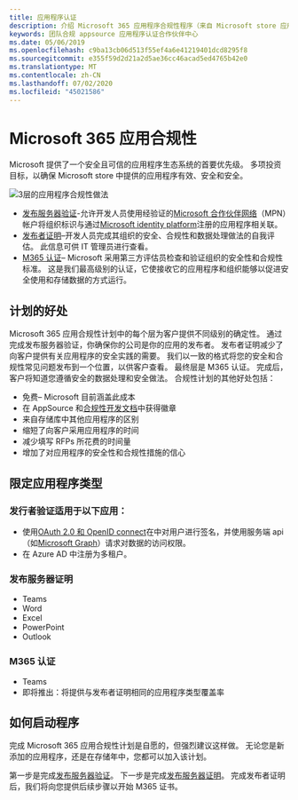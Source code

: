 ```yaml
---
title: 应用程序认证
description: 介绍 Microsoft 365 应用程序合规性程序（来自 Microsoft store 应用程序）
keywords: 团队合规 appsource 应用程序认证合作伙伴中心
ms.date: 05/06/2019
ms.openlocfilehash: c9ba13cb06d513f55ef4a6e41219401dcd8295f8
ms.sourcegitcommit: e355f59d2d21a2d5ae36cc46acad5ed4765b42e0
ms.translationtype: MT
ms.contentlocale: zh-CN
ms.lasthandoff: 07/02/2020
ms.locfileid: "45021586"
---
```

# <a name="microsoft-365-app-compliance"></a>Microsoft 365 应用合规性 

Microsoft 提供了一个安全且可信的应用程序生态系统的首要优先级。 多项投资目标，以确保 Microsoft store 中提供的应用程序有效、安全和安全。 

  ![3层的应用程序合规性做法](../../../../assets/images/3TierImage.png) 

-   [发布服务器验证](https://docs.microsoft.com/azure/active-directory/develop/publisher-verification-overview)-允许开发人员使用经验证的[Microsoft 合作伙伴网络](https://partner.microsoft.com/membership)（MPN）帐户将组织标识与通过[Microsoft identity platform](https://docs.microsoft.com/azure/active-directory/develop/)注册的应用程序相关联。
-   [发布者证明](https://docs.microsoft.com/microsoft-365-app-certification/docs/enterprise-app-attestation-guide)–开发人员完成其组织的安全、合规性和数据处理做法的自我评估。 此信息可供 IT 管理员进行查看。 
-   [M365 认证](https://docs.microsoft.com/microsoft-365-app-certification/docs/enterprise-app-certification-guide)– Microsoft 采用第三方评估员检查和验证组织的安全性和合规性标准。 这是我们最高级别的认证，它使接收它的应用程序和组织能够以促进安全使用和存储数据的方式运行。


## <a name="program-benefits"></a>计划的好处

Microsoft 365 应用合规性计划中的每个层为客户提供不同级别的确定性。 通过完成发布服务器验证，你确保你的公司是你的应用的发布者。 发布者证明减少了向客户提供有关应用程序的安全实践的需要。 我们以一致的格式将您的安全和合规性常见问题发布到一个位置，以供客户查看。 最终层是 M365 认证。 完成后，客户将知道您遵循安全的数据处理和安全做法。 合规性计划的其他好处包括：
-   免费– Microsoft 目前涵盖此成本
-   在 AppSource 和[合规性开发文档](https://docs.microsoft.com/microsoft-365-app-certification/teams/teams-apps)中获得徽章
-   来自存储库中其他应用程序的区别
-   缩短了向客户采用应用程序的时间
-   减少填写 RFPs 所花费的时间量
-   增加了对应用程序的安全性和合规性措施的信心

## <a name="qualifying-application-types"></a>限定应用程序类型 
### <a name="publisher-verification-applies-to-apps-which"></a>发行者验证适用于以下应用： 
- 使用[OAuth 2.0 和 OpenID connect](https://docs.microsoft.com/azure/active-directory/develop/active-directory-v2-protocols)在中对用户进行签名，并使用服务端 api （如[Microsoft Graph](https://developer.microsoft.com/graph/)）请求对数据的访问权限。 
- 在 Azure AD 中注册为多租户。 

### <a name="publisher-attestation"></a>发布服务器证明
-   Teams
-   Word
-   Excel
-   PowerPoint
-   Outlook

### <a name="m365-certification"></a>M365 认证
-   Teams
-   即将推出：将提供与发布者证明相同的应用程序类型覆盖率

## <a name="how-to-start-the-program"></a>如何启动程序

完成 Microsoft 365 应用合规性计划是自愿的，但强烈建议这样做。 无论您是新添加的应用程序，还是在存储年中，您都可以加入该计划。 

第一步是完成[发布服务器验证](https://docs.microsoft.com/azure/active-directory/develop/publisher-verification-overview)。 下一步是完成[发布服务器证明](https://docs.microsoft.com/microsoft-365-app-certification/docs/attestation)。 完成发布者证明后，我们将向您提供后续步骤以开始 M365 证书。
